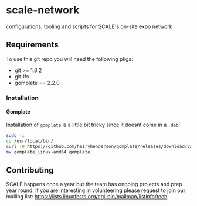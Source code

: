 # scale-network
configurations, tooling and scripts for SCALE's on-site expo network

## Requirements
To use this git repo you will need the following pkgs:
  - git >= 1.8.2
  - git-lfs
  - gomplete == 2.2.0

### Installation
#### Gomplate
Installation of `gomplate` is a little bit tricky since it doesnt come in a `.deb`:
```bash
sudo -i
cd /usr/local/bin/
curl -O https://github.com/hairyhenderson/gomplate/releases/download/v2.2.0/gomplate_linux-amd64 -L
mv gomplate_linux-amd64 gomplate
```
 
## Contributing
SCALE happens once a year but the team has ongoing projects and prep year round.
If you are interesting in volunteering please request to join our mailing list:
https://lists.linuxfests.org/cgi-bin/mailman/listinfo/tech
